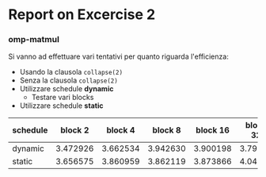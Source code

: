 # Report on Excercise 2

### omp-matmul

Si vanno ad effettuare vari tentativi per quanto riguarda l'efficienza:

* Usando la clausola `collapse(2)`
* Senza la clausola `collapse(2)`
* Utilizzare schedule **dynamic**
  - Testare vari blocks
* Utilizzare schedule **static**

| schedule | block 2  | block 4  | block 8  | block 16 | block 32 |
| -------- | -------- | -------- | -------- | -------- | -------- |
| dynamic  | 3.472926 | 3.662534 | 3.942630 | 3.900198 | 3.79709  |
| static   | 3.656575 | 3.860959 | 3.862119 | 3.873866 | 4.04918  |
